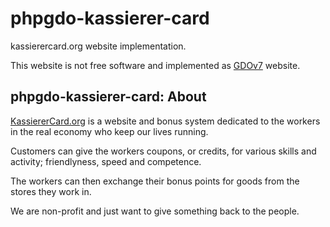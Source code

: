 # phpgdo-kassierer-card

kassierercard.org website implementation.

This website is not free software and implemented as
[GDOv7](https://github.com/gizmore/phpgdo)
website.


## phpgdo-kassierer-card: About

[KassiererCard.org](https://kassierercard.org)
is a website and bonus system dedicated to the workers in the real economy who keep our lives running.

Customers can give the workers coupons, or credits, for various skills and activity; friendlyness, speed and competence.

The workers can then exchange their bonus points for goods from the stores they work in.

We are non-profit and just want to give something back to the people.
